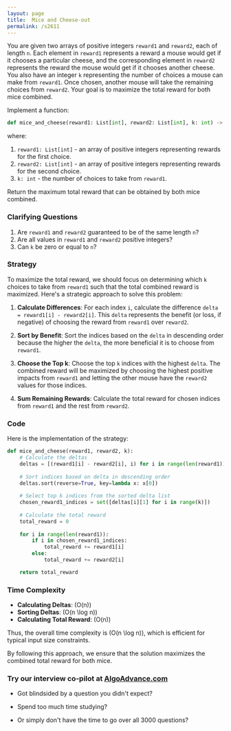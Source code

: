 ```yaml
---
layout: page
title:  Mice and Cheese-out
permalink: /s2611
---
```


You are given two arrays of positive integers `reward1` and `reward2`, each of length `n`. Each element in `reward1` represents a reward a mouse would get if it chooses a particular cheese, and the corresponding element in `reward2` represents the reward the mouse would get if it chooses another cheese. You also have an integer `k` representing the number of choices a mouse can make from `reward1`. Once chosen, another mouse will take the remaining choices from `reward2`. Your goal is to maximize the total reward for both mice combined.

Implement a function:

```python
def mice_and_cheese(reward1: List[int], reward2: List[int], k: int) -> int:
```

where:
1. `reward1: List[int]` - an array of positive integers representing rewards for the first choice.
2. `reward2: List[int]` - an array of positive integers representing rewards for the second choice.
3. `k: int` - the number of choices to take from `reward1`.

Return the maximum total reward that can be obtained by both mice combined.

### Clarifying Questions

1. Are `reward1` and `reward2` guaranteed to be of the same length `n`?
2. Are all values in `reward1` and `reward2` positive integers?
3. Can `k` be zero or equal to `n`?

### Strategy

To maximize the total reward, we should focus on determining which `k` choices to take from `reward1` such that the total combined reward is maximized. Here's a strategic approach to solve this problem:

1. **Calculate Differences**: For each index `i`, calculate the difference `delta = reward1[i] - reward2[i]`. This `delta` represents the benefit (or loss, if negative) of choosing the reward from `reward1` over `reward2`.

2. **Sort by Benefit**: Sort the indices based on the `delta` in descending order because the higher the `delta`, the more beneficial it is to choose from `reward1`.

3. **Choose the Top k**: Choose the top `k` indices with the highest `delta`. The combined reward will be maximized by choosing the highest positive impacts from `reward1` and letting the other mouse have the `reward2` values for those indices.

4. **Sum Remaining Rewards**: Calculate the total reward for chosen indices from `reward1` and the rest from `reward2`.

### Code

Here is the implementation of the strategy:

```python
def mice_and_cheese(reward1, reward2, k):
    # Calculate the deltas
    deltas = [(reward1[i] - reward2[i], i) for i in range(len(reward1))]
    
    # Sort indices based on delta in descending order
    deltas.sort(reverse=True, key=lambda x: x[0])
    
    # Select top k indices from the sorted delta list
    chosen_reward1_indices = set([deltas[i][1] for i in range(k)])
    
    # Calculate the total reward
    total_reward = 0
    
    for i in range(len(reward1)):
        if i in chosen_reward1_indices:
            total_reward += reward1[i]
        else:
            total_reward += reward2[i]

    return total_reward
```

### Time Complexity

- **Calculating Deltas**: \(O(n)\)
- **Sorting Deltas**: \(O(n \log n)\)
- **Calculating Total Reward**: \(O(n)\)

Thus, the overall time complexity is \(O(n \log n)\), which is efficient for typical input size constraints.

By following this approach, we ensure that the solution maximizes the combined total reward for both mice.


### Try our interview co-pilot at [AlgoAdvance.com](https://algoAdvance.com)

- Got blindsided by a question you didn't expect?

- Spend too much time studying?

- Or simply don't have the time to go over all 3000 questions?

